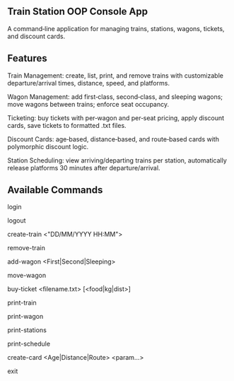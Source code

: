 ## **Train Station OOP Console App**

A command‑line application for managing trains, stations, wagons, tickets, and discount cards.

## **Features**

Train Management: create, list, print, and remove trains with customizable departure/arrival times, distance, speed, and platforms.

Wagon Management: add first‑class, second‑class, and sleeping wagons; move wagons between trains; enforce seat occupancy.

Ticketing: buy tickets with per‑wagon and per‑seat pricing, apply discount cards, save tickets to formatted .txt files.

Discount Cards: age‑based, distance‑based, and route‑based cards with polymorphic discount logic.

Station Scheduling: view arriving/departing trains per station, automatically release platforms 30 minutes after departure/arrival.

## **Available Commands**

login <user> <password>

logout

create-train <start> <end> <distance> <speed> <"DD/MM/YYYY HH:MM">

remove-train <trainID>

add-wagon <trainID> <First|Second|Sleeping>

move-wagon <srcTrainID> <wagonID> <dstTrainID>

buy-ticket <trainID> <wagonID> <seat> <filename.txt> [<food|kg|dist>]

print-train <trainID>

print-wagon <trainID> <wagonID>

print-stations

print-schedule <stationName>

create-card <Age|Distance|Route> <param…>

exit
